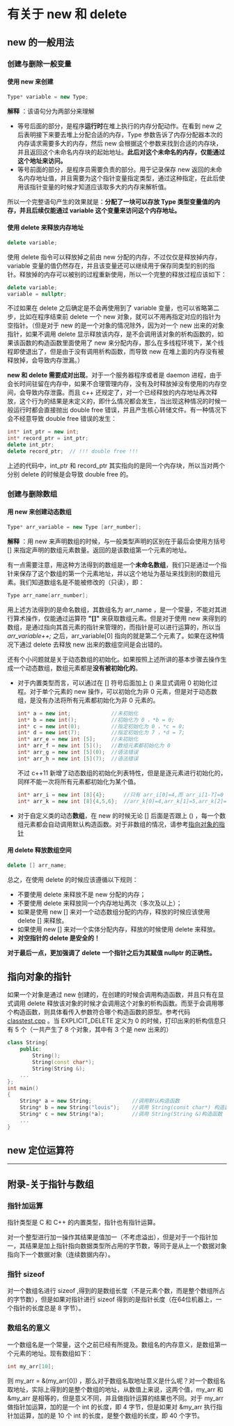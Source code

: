 # 有关于 new 和 delete
## new 的一般用法
### 创建与删除一般变量
#### 使用 new 来创建
```c++
Type* variable = new Type;
```
**解释** ：该语句分为两部分来理解
- 等号后面的部分，是程序**运行时**在堆上执行的内存分配动作。在看到 new 之后表明接下来要去堆上分配合适的内存，Type 参数告诉了内存分配器本次的内存请求需要多大的内存，然后 new 会根据这个参数来找到合适的内存块，并且返回这个未命名内存块的起始地址。**此后对这个未命名的内存，仅能通过这个地址来访问。**
- 等号前面的部分，是程序员需要负责的部分。用于记录保存 new 返回的未命名内存地址值，并且需要为这个指针变量指定类型，通过这种指定，在此后使用该指针变量的时候才知道应该取多大的内存来解析值。

所以一个完整语句产生的效果就是：**分配了一块可以存放 Type 类型变量值的内存，并且后续仅能通过 variable 这个变量来访问这个内存地址。**
#### 使用 delete 来释放内存地址
```c++
delete variable;
```
使用 delete 指令可以释放掉之前由 new 分配的内存，不过仅仅是释放掉内存，variable 变量的值仍然存在，并且该变量还可以继续用于保存同类型的别的指针。释放掉的内存可以被别的过程重新使用，所以一个完整的释放过程应该如下：
```c++
delete variable;
variable = nullptr;
```
不过如果在 delete 之后确定是不会再使用到了 variable 变量，也可以省略第二步，比如在程序结束前 delete 一个 new 对象，就可以不用再指定对应的指针为空指针。（但是对于 new 的是一个对象的情况除外，因为对一个 new 出来的对象指针，如果不调用 delete 显示释放该内存，是不会调用该对象的析构函数的，如果该函数的构造函数里面使用了 new 来分配内存，那么在多线程环境下，某个线程即使退出了，但是由于没有调用析构函数，而导致 new 在堆上面的内存没有被释放掉，会导致内存泄漏。）

**new 和 delete 需要成对出现**，对于一个服务器程序或者是 daemon 进程，由于会长时间驻留在内存中，如果不合理管理内存，没有及时释放掉没有使用的内存空间，会导致内存泄露。而且 c++ 还规定了，对一个已经释放的内存地址再次释放，这个行为的结果是未定义的，即什么情况都会发生，当出现这种情况的时候一般运行时都会直接抛出 double free 错误，并且产生核心转储文件。有一种情况下会不经意导致 double free 错误的发生：
```c++
int* int_ptr = new int;
int* record_ptr = int_ptr;
delete int_ptr;
delete record_ptr;  // !!! double free !!!
```
上述的代码中，int_ptr 和 record_ptr 其实指向的是同一个内存块，所以当对两个分别 delete 的时候是会导致 double free 的。
### 创建与删除数组
#### 用 new 来创建动态数组
```c++
Type* arr_variable = new Type [arr_number];
```
**解释** ：用 new 来声明数组的时候，与一般类型声明的区别在于最后会使用方括号 [] 来指定声明的数组元素数量。返回的是该数组第一个元素的地址。

有一点需要注意，用这种方法得到的数组是一个**未命名数组**，我们只是通过一个指针来保存了这个数组的第一个元素地址，并以这个地址为基址来找到别的数组元素。我们知道数组名是不能被修改的（只读），即：
```c++
Type arr_name[arr_number];
```
用上述方法得到的是命名数组，其数组名为 arr_name ，是一个常量，不能对其进行算术操作，仅能通过运算符 **"[]"** 来获取数组元素。但是对于使用 new 来得到的数组，是通过指向其首元素的指针来管理的，而指针是可以进行运算的，所以当 *arr_variable++;* 之后，arr_variable[0] 指向的就是第二个元素了。如果在这种情况下通过 delete 去释放 new 出来的数组空间是会出错的。

还有个小问题就是关于动态数组的初始化。如果按照上述所讲的基本步骤去操作生成一个动态数组，数组元素都是**没有被初始化的**。
- 对于内置类型而言，可以通过在 [] 符号后面加上 () 来显式调用 0 初始化过程。对于单个元素的 new 操作，可以初始化为非 0 元素，但是对于动态数组，是没有办法将所有元素都初始化为非 0 元素的。
  ```c++
  int* a = new int;             //未初始化
  int* b = new int();           //初始化为 0 ，*b = 0;
  int* c = new int(0);          //指定初始化为 0 ，*c = 0;
  int* d = new int(7);          //指定初始化为 7 ，*d = 7;
  int* arr_e = new int [5];     //未初始化
  int* arr_f = new int [5]();   //数组元素都初始化为 0
  int* arr_g = new int [5](0);  //语法错误
  int* arr_h = new int [5](7);  //语法错误
  ```
  不过 c++11 新增了动态数组的初始化列表特性，但是是逐元素进行初始化的，同样不能一次将所有元素都初始化为某个值。
  ```c++
  int* arr_i = new int [8]{4};      //只有 arr_i[0]=4,而 arr_i[1-7]=0
  int* arr_k = new int [8]{4,5,6};  //arr_k[0]=4,arr_k[1]=5,arr_k[2]=6,arr_k[3-7]=0
  ```
- 对于自定义类的动态**数组**，在 new 的时候无论 [] 后面是否跟上 () ，每一个数组元素都会自动调用默认构造函数。对于非数组的情况，请参考[指向对象的指针](#指向对象的指针)

#### 用 delete 释放数组空间
```c++
delete [] arr_name;
```
总之，在使用 delete 的时候应该遵循以下规则：
- 不要使用 delete 来释放不是 new 分配的内存；
- 不要使用 delete 来释放同一个内存地址两次（多次及以上）；
- 如果是使用 new [] 来对一个动态数组分配的内存，释放的时候应该使用 delete [] 来释放。
- 如果使用 new [] 来对一个实体分配内存，释放的时候使用 delete 来释放。
- **对空指针的 delete 是安全的！**

**对于最后一点，更加强调了 delete 一个指针之后为其赋值 nullptr 的正确性。**

## 指向对象的指针
如果一个对象是通过 new 创建的，在创建的时候会调用构造函数，并且只有在显式调用 delete 释放该对象的时候才会调用这个对象的析构函数。而至于会调用哪个构造函数，则具体看传入参数符合哪个构造函数的原型。参考代码 [classtest.cpp](../src/classtest.cpp) 。当 EXPLICIT_DELETE 定义为 0 的时候，打印出来的析构信息只有 5 个（一共产生了 8 个对象，其中有 3 个是 new 出来的）
```c++
class String{
    public:
        String();
        String(const char*);
        String(String &);
    ...
};
int main()
{
    String* a = new String;             //调用默认构造函数
    String* b = new String("louis");    //调用 String(const char*) 构造函数
    String* c = new String(*a);         //调用 String(String &)构造函数
    ...
}
```
## new 定位运算符


---
## 附录-关于指针与数组
### 指针加运算
指针类型是 C 和 C++ 的内置类型，指针也有指针运算。

对一个整型进行加一操作其结果是值加一（不考虑溢出），但是对于一个指针加一，其结果是加上指针指向数据类型所占用的字节数，等同于是从上一个数据对象指向下一个数据对象（连续数据内存）。
### 指针 sizeof 
对一个数组名进行 sizeof ,得到的是数组长度（不是元素个数，而是整个数组所占的字节数），但是如果对指针进行 sizeof 得到的是指针长度（在64位机器上，一个指针的长度总是 8 字节）。
### 数组名的意义
一个数组名是一个常量，这个之前已经有所提及。数组名的内存意义，是数组第一个元素的地址。现有数组如下：
```c++
int my_arr[10];
```
则 my_arr = &(my_arr[0]) ，那么对于数组名取地址意义是什么呢？对一个数组名取地址，实际上得到的是整个数组的地址，从数值上来说，这两个值，my_arr 和 &my_arr 是相等的，但是意义不同，并且做指针运算的结果也不同。对于 my_arr 做指针加运算，加的是一个 int 的长度，即 4 字节，但是如果对 &my_arr 执行指针加运算，加的是 10 个 int 的长度，是整个数组的长度，即 40 个字节。